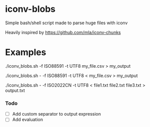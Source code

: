 # iconv-blobs
Simple bash/shell script made to parse huge files with iconv

Heavily inspired by https://github.com/mla/iconv-chunks

# Examples

./iconv_blobs.sh -f ISO88591 -t UTF8 my_file.csv > my_output

./iconv_blobs.sh - -f ISO88591 -t UTF8 < my_file.csv > my_output

./iconv_blobs.sh - -f ISO2022CN -t UTF8 < file1.txt file2.txt file3.txt > output.txt

### Todo

- [ ] Add custom separator to output expression
- [ ] Add evaluation
